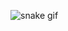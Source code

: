 ![snake gif](https://github.com/Hugo-r2d2/Hugo-r2d2/blob/output/github-contribution-grid-snake.gif)
